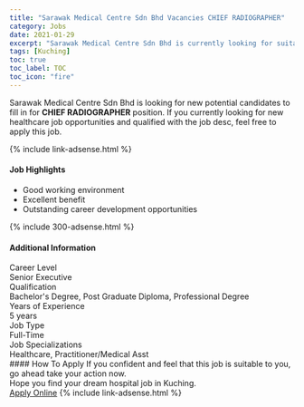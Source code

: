 ```yaml
---
title: "Sarawak Medical Centre Sdn Bhd Vacancies CHIEF RADIOGRAPHER" 
category: Jobs 
date: 2021-01-29 
excerpt: "Sarawak Medical Centre Sdn Bhd is currently looking for suitable person to fill in the CHIEF RADIOGRAPHER which positioned at Kuching" 
tags: [Kuching] 
toc: true 
toc_label: TOC 
toc_icon: "fire" 
--- 
```


<p>Sarawak Medical Centre Sdn Bhd is looking for new potential candidates to fill in for <b>CHIEF RADIOGRAPHER</b> position. If you currently looking for new healthcare job opportunities and qualified with the job desc, feel free to apply this job.
</p>{% include link-adsense.html %} 
<div><div><h4>Job Highlights</h4></div><div><ul><li><div><div><div><div></div></div></div><div><span>Good working environment</span></div></div></li><li><div><div><div><div></div></div></div><div><span>Excellent benefit</span></div></div></li><li><div><div><div><div></div></div></div><div><span>Outstanding career development opportunities</span></div></div></li></ul></div></div> 
{% include 300-adsense.html %} 
<div><div><h4>Additional Information</h4></div><div><div><div><div><div><div><div><span>Career Level</span></div><div><span>Senior Executive</span></div></div></div></div><div><div><div><div><span>Qualification</span></div><div><span>Bachelor's Degree, Post Graduate Diploma, Professional Degree</span></div></div></div></div><div><div><div><div><span>Years of Experience</span></div><div><span>5 years</span></div></div></div></div><div><div><div><div><span>Job Type</span></div><div><span>Full-Time</span></div></div></div></div><div><div><div><div><span>Job Specializations</span></div><div><span>Healthcare, Practitioner/Medical Asst</span></div></div></div></div></div></div></div></div> 
#### How To Apply 
If you confident and feel that this job is suitable to you, go ahead take your action now. <br/> 
Hope you find your dream hospital job in Kuching. <br/> 
<a href="https://www.jobstreet.com.my/en/job/chief-radiographer-4471717?jobId=jobstreet-my-job-4471717&sectionRank=6&token=0~9695406e-2746-46ec-a2e5-2443e010e380&fr=SRP%20View%20In%20New%20Ta" class="btn btn--warning" target="_blank" rel="nofollow noopenner">Apply Online</a> 
{% include link-adsense.html %} 